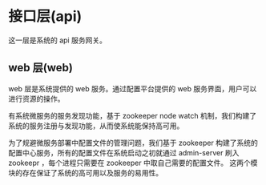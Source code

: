 # 接口层(api)

这一层是系统的 api 服务网关。

## web 层(web)

web 层是系统提供的 web 服务。通过配置平台提供的 web 服务界面，用户可以进行资源的操作。

有系统微服务的服务发现功能，基于 zookeeper node watch 机制，我们构建了系统的服务注册与发现功能，从而使系统能保持高可用。

为了规避微服务部署中配置文件的管理问题，我们基于 zookeeper 构建了系统的配置中心服务，所有的配置文件在系统启动之初就通过 admin-server 刷入 zookeepr ，每个进程只需要在 zookeeper 中取自己需要的配置文件。 这两个模块的存在保证了系统的高可用以及服务的易用性。
